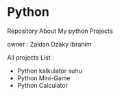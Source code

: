 # Python
Repository About My python Projects

owner : Zaidan Dzaky Ibrahim

All projects List :

- Python kalkulator suhu 
- Python Mini-Game 
- Python Calculator

